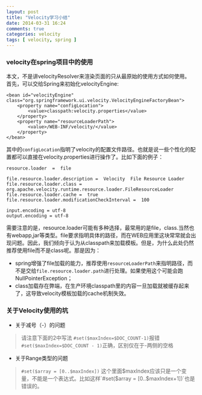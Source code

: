 ```yaml
---
layout: post
title: "Velocity学习小结"
date: 2014-03-31 16:24
comments: true
categories: velocity
tags: [ velocity, spring ]
---
```


### velocity在spring项目中的使用
本文，不是讲velocityResolver来渲染页面的只从最原始的使用方式如何使用。
首先，可以交给Spring来初始化velocityEngine:

    <bean id="velocityEngine" class="org.springframework.ui.velocity.VelocityEngineFactoryBean">
        <property name="configLocation">
            <value>classpath:velocity.properties</value>
        </property>
        <property name="resourceLoaderPath">
            <value>/WEB-INF/velocity/</value>
        </property>
    </bean>

其中的`configLocation`指明了velocity的配置文件路径。也就是说一些个性化的配置都可以直接在velocity.properties进行操作了。比如下面的例子：

    resource.loader  =  file

    file.resource.loader.description =  Velocity  File Resource Loader
    file.resource.loader.class = org.apache.velocity.runtime.resource.loader.FileResourceLoader
    file.resource.loader.cache =  true
    file.resource.loader.modificationCheckInterval =  100

    input.encoding = utf-8
    output.encoding = utf-8

需要注意的是，resource.loader可能有多种选择，最常用的是file，class.当然也有webapp,jar等类型。file要求指明具体的路径，而在WEB应用里这块常常就会出现问题。因此，我们倾向于认为从classpath来加载模板。但是，为什么此处仍然推荐使用file而不是class呢。那是因为：

- spring增强了file加载的能力，推荐使用`resourceLoaderPath`来指明路径，而不是交给`file.resource.loader.path`进行处理。如果使用这个可能会跑NullPointerException；
- class加载存在弊端，在生产环境classpath里的内容一旦加载就被缓存起来了，这导致velocity模板加载的cache机制失效。


### 关于Velocity使用的坑

- 关于减号（-）的问题
>请注意下面的2中写法
`#set($maxIndex=$DOC_COUNT-1)`报错
`#set($maxIndex=$DOC_COUNT - 1)`正确，区别仅在于-两侧的空格

- 关于Range类型的问题
>`#set($array = [0..$maxIndex])` 这个里面$maxIndex应该只是一个变量，不能是一个表达式。比如这样`#set($array = [0..$maxIndex+1])`也是错误的。



